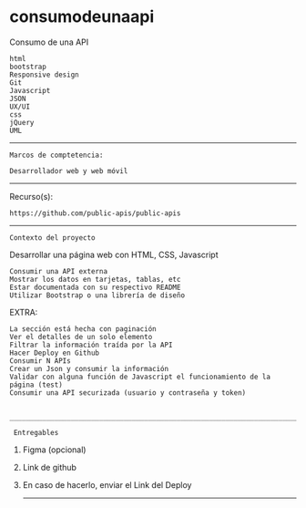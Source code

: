 # consumodeunaapi

Consumo de una API

    html
    bootstrap
    Responsive design
    Git
    Javascript
    JSON
    UX/UI
    css
    jQuery
    UML
____________________________________________________________________________________________________________________________________________________________________________    
    
    Marcos de comptetencia:
    
    Desarrollador web y web móvil
    
   _________________________________________________________________________________________________________________________________________________________________________   
   
   
   Recurso(s):
    
    https://github.com/public-apis/public-apis
   
   _________________________________________________________________________________________________________________________________________________________________________
    
    Contexto del proyecto

Desarrollar una página web con HTML, CSS, Javascript

    Consumir una API externa
    Mostrar los datos en tarjetas, tablas, etc
    Estar documentada con su respectivo README
    Utilizar Bootstrap o una librería de diseño

EXTRA:

    La sección está hecha con paginación
    Ver el detalles de un solo elemento
    Filtrar la información traída por la API
    Hacer Deploy en Github
    Consumir N APIs
    Crear un Json y consumir la información
    Validar con alguna función de Javascript el funcionamiento de la página (test)
    Consumir una API securizada (usuario y contraseña y token)
    
     ____________________________________________________________________________________________________________________________________________________________________
     
     Entregables

1. Figma (opcional)
2. Link de github
3. En caso de hacerlo, enviar el Link del Deploy

    _________________________________________________________________________________________________________________________________________________________________________



     
     
     
     
     
     
     
     
     
     
     
     
     
     
     
     
     
     
     
     
     

